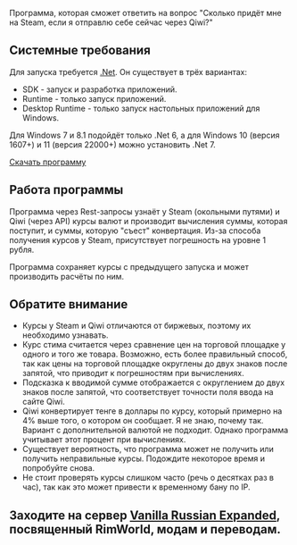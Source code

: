 Программа, которая сможет ответить на вопрос "Сколько придёт мне на Steam, если я отправлю себе сейчас через Qiwi?"

## Системные требования
Для запуска требуется [.Net](https://dotnet.microsoft.com/en-us/download).
Он существует в трёх вариантах:
+ SDK - запуск и разработка приложений.
+ Runtime - только запуск приложений.
+ Desktop Runtime - только запуск настольных приложений для Windows.

Для Windows 7 и 8.1 подойдёт только .Net 6, а для Windows 10 (версия 1607+) и 11 (версия 22000+) можно установить .Net 7.

[Скачать программу](https://github.com/OneCodeUnit/SteamCurrency/releases/latest)

## Работа программы
Программа через Rest-запросы узнаёт у Steam (окольными путями) и Qiwi (через API) курсы валют и производит вычисления суммы, которая поступит, и суммы, которую "съест" конвертация. Из-за способа получения курсов у Steam, присутствует погрешность на уровне 1 рубля.

Программа сохраняет курсы с предыдущего запуска и может производить расчёты по ним.

## Обратите внимание
+ Курсы у Steam и Qiwi отличаются от биржевых, поэтому их необходимо узнавать.
+ Курс стима считается через сравнение цен на торговой площадке у одного и того же товара. Возможно, есть более правильный способ, так как цены на торговой площадке округлены до двух знаков после запятой, что приводит к погрешностям при вычислениях.
+ Подсказка к вводимой сумме отображается с округлением до двух знаков после запятой, что соответствует точности поля ввода на сайте Qiwi.
+ Qiwi конвертирует тенге в доллары по курсу, который примерно на 4% выше того, о котором он сообщает. Я не знаю, почему так. Вариант с дополнительной валютой не подходит. Однако программа учитывает этот процент при вычислениях.
+ Существует вероятность, что программа может не получить или получить неправильные курсы. Подождите некоторое время и попробуйте снова.
+ Не стоит проверять курсы слишком часто (речь о десятках раз в час), так как это может привести к временному бану по IP.

## Заходите на сервер [Vanilla Russian Expanded](https://discord.gg/GB2e2VhgVE), посвященный RimWorld, модам и переводам.
